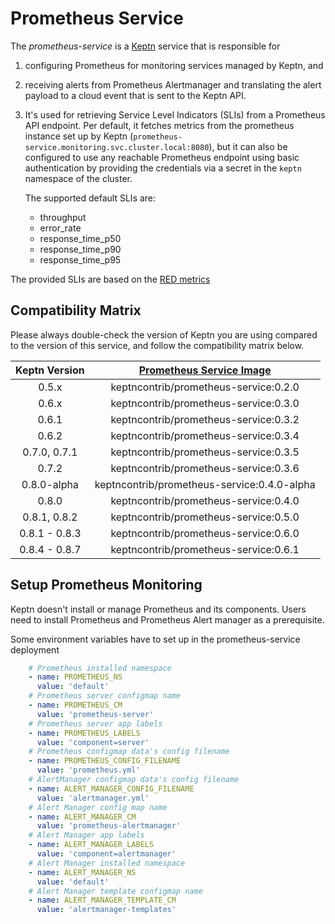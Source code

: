 # Prometheus Service

The *prometheus-service* is a [Keptn](https://keptn.sh) service that is responsible for

1. configuring Prometheus for monitoring services managed by Keptn, and
2. receiving alerts from Prometheus Alertmanager and translating the alert payload to a cloud event that is sent to the Keptn API.
3. It's used for retrieving Service Level Indicators (SLIs) from a Prometheus API endpoint. Per default, it fetches metrics from the prometheus instance set up by Keptn
   (`prometheus-service.monitoring.svc.cluster.local:8080`), but it can also be configured to use any reachable Prometheus endpoint using basic authentication by providing the credentials
   via a secret in the `keptn` namespace of the cluster.

    The supported default SLIs are:
    
    - throughput
    - error_rate
    - response_time_p50
    - response_time_p90
    - response_time_p95

The provided SLIs are based on the [RED metrics](https://grafana.com/files/grafanacon_eu_2018/Tom_Wilkie_GrafanaCon_EU_2018.pdf)

## Compatibility Matrix

Please always double-check the version of Keptn you are using compared to the version of this service, and follow the compatibility matrix below.


| Keptn Version    | [Prometheus Service Image](https://hub.docker.com/r/keptncontrib/prometheus-service/tags) |
|:----------------:|:----------------------------------------:|
|       0.5.x      | keptncontrib/prometheus-service:0.2.0  |
|       0.6.x      | keptncontrib/prometheus-service:0.3.0  |
|       0.6.1      | keptncontrib/prometheus-service:0.3.2  |
|       0.6.2      | keptncontrib/prometheus-service:0.3.4  |
|   0.7.0, 0.7.1   | keptncontrib/prometheus-service:0.3.5  |
|       0.7.2      | keptncontrib/prometheus-service:0.3.6  |
|   0.8.0-alpha    | keptncontrib/prometheus-service:0.4.0-alpha  |
|   0.8.0          | keptncontrib/prometheus-service:0.4.0  |
|   0.8.1, 0.8.2   | keptncontrib/prometheus-service:0.5.0  |
|   0.8.1 - 0.8.3  | keptncontrib/prometheus-service:0.6.0  |
|   0.8.4 - 0.8.7  | keptncontrib/prometheus-service:0.6.1  |

## Setup Prometheus Monitoring

Keptn doesn't install or manage Prometheus and its components. Users need to install Prometheus and Prometheus Alert manager as a prerequisite.

Some environment variables have to set up in the prometheus-service deployment
```yaml
    # Prometheus installed namespace
    - name: PROMETHEUS_NS
      value: 'default'
    # Prometheus server configmap name
    - name: PROMETHEUS_CM
      value: 'prometheus-server'
    # Prometheus server app labels
    - name: PROMETHEUS_LABELS
      value: 'component=server'
    # Prometheus configmap data's config filename
    - name: PROMETHEUS_CONFIG_FILENAME
      value: 'prometheus.yml'
    # AlertManager configmap data's config filename
    - name: ALERT_MANAGER_CONFIG_FILENAME
      value: 'alertmanager.yml'
    # Alert Manager config map name
    - name: ALERT_MANAGER_CM
      value: 'prometheus-alertmanager'
    # Alert Manager app labels
    - name: ALERT_MANAGER_LABELS
      value: 'component=alertmanager'
    # Alert Manager installed namespace
    - name: ALERT_MANAGER_NS
      value: 'default'
    # Alert Manager template configmap name
    - name: ALERT_MANAGER_TEMPLATE_CM
      value: 'alertmanager-templates'
```

